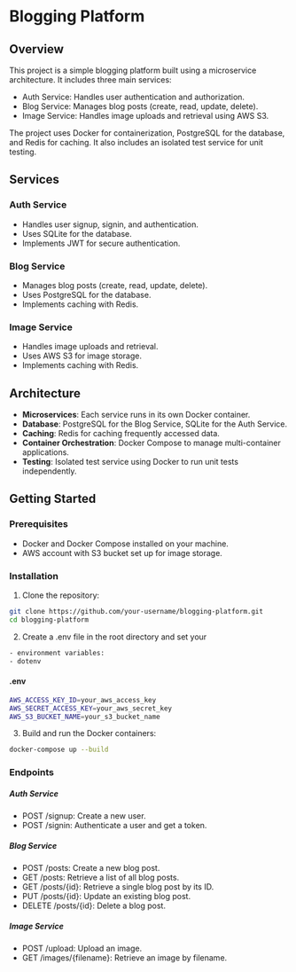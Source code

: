 # Blogging Platform

## Overview

This project is a simple blogging platform built using a microservice architecture. It includes three main services:
- Auth Service: Handles user authentication and authorization.
- Blog Service: Manages blog posts (create, read, update, delete).
- Image Service: Handles image uploads and retrieval using AWS S3.

The project uses Docker for containerization, PostgreSQL for the database, and Redis for caching. It also includes an isolated test service for unit testing.

## Services

### Auth Service
- Handles user signup, signin, and authentication.
- Uses SQLite for the database.
- Implements JWT for secure authentication.

### Blog Service
- Manages blog posts (create, read, update, delete).
- Uses PostgreSQL for the database.
- Implements caching with Redis.

### Image Service
- Handles image uploads and retrieval.
- Uses AWS S3 for image storage.
- Implements caching with Redis.

## Architecture

- **Microservices**: Each service runs in its own Docker container.
- **Database**: PostgreSQL for the Blog Service, SQLite for the Auth Service.
- **Caching**: Redis for caching frequently accessed data.
- **Container Orchestration**: Docker Compose to manage multi-container applications.
- **Testing**: Isolated test service using Docker to run unit tests independently.

## Getting Started

### Prerequisites

- Docker and Docker Compose installed on your machine.
- AWS account with S3 bucket set up for image storage.

### Installation

1. Clone the repository:

```bash
git clone https://github.com/your-username/blogging-platform.git
cd blogging-platform
```

2. Create a .env file in the root directory and set your 

```bash
- environment variables:
- dotenv
```
#### .env
```bash
AWS_ACCESS_KEY_ID=your_aws_access_key
AWS_SECRET_ACCESS_KEY=your_aws_secret_key
AWS_S3_BUCKET_NAME=your_s3_bucket_name
```

3. Build and run the Docker containers:
```bash
docker-compose up --build
```

### Endpoints
##### Auth Service
- POST /signup: Create a new user.
- POST /signin: Authenticate a user and get a token.


##### Blog Service
- POST /posts: Create a new blog post.
- GET /posts: Retrieve a list of all blog posts.
- GET /posts/{id}: Retrieve a single blog post by its ID.
- PUT /posts/{id}: Update an existing blog post.
- DELETE /posts/{id}: Delete a blog post.


##### Image Service
- POST /upload: Upload an image.
- GET /images/{filename}: Retrieve an image by filename.
